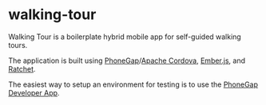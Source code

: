 walking-tour
============

Walking Tour is a boilerplate hybrid mobile app for self-guided walking tours.

The application is built using [PhoneGap](http://phonegap.com)/[Apache Cordova](http://cordova.apache.org/), [Ember.js](http://emberjs.com/), and [Ratchet](http://goratchet.com/).

The easiest way to setup an environment for testing is to use the [PhoneGap Developer App](http://app.phonegap.com/).